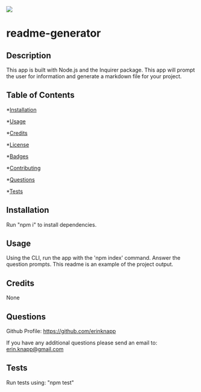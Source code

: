 <img src="https://img.shields.io/github/license/erinkanpp/readme-generator?color=blue&label=MIT">

  # readme-generator

  ## Description

  This app is built with Node.js and the Inquirer package. This app will prompt the user for information and generate a markdown file for your project.

  ## Table of Contents

  *[Installation](#installation)
  
  *[Usage](#usage)
  
  *[Credits](#credits)
  
  *[License](#license)
  
  *[Badges](#badges)
  
  *[Contributing](#constributing)
  
  *[Questions](#questions)
  
  *[Tests](#tests)

  ## Installation

  Run "npm i" to install dependencies.

  ## Usage

  Using the CLI, run the app with the 'npm index' command. Answer the question prompts. This readme is an example of the project output.

  ## Credits

  None

  ## Questions

  Github Profile: https://github.com/erinknapp

  If you have any additional questions please send an email to: <erin.knapp@gmail.com>

  ## Tests

  Run tests using: "npm test"  
